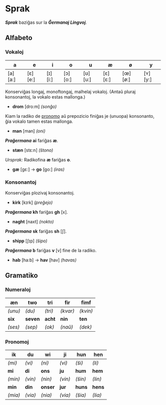 # Sprak

***Sprak*** baziĝas sur la ***Ĝermanaj Lingvoj***.

## Alfabeto

### Vokaloj

|**a**|**e**|**i**|**o**|**u**|**æ**|**ø**|**y**|
|-|-|-|-|-|-|-|-|
|[a] [a:]|[ɛ] [e:]|[ɪ] [i:]|[ɔ] [o:]|[ʊ] [u:]|[ɛ] [ɛ:]|[œ] [ø:]|[ʏ] [y:]|

Konserviĝas longaj, monoftongaj, malhelaj vokaloj. (Antaŭ pluraj konsonantoj, la vokalo estas mallonga.)

* **drom** [dro:m] *(sonĝo)*

Kiam la radiko de [pronomo](#pronomoj) aŭ prepozicio finiĝas je (unuopa) konsonanto, ĝia vokalo tamen estas mallonga.

* **man** [man] *(oni)*

***Praĝermana*** **ai** fariĝas **æ**.

* **stæn** [stɛ:n] *(ŝtono)*

*Ursprak:* Radikofina **æ** fariĝas **o**.

* **gæ** [gɛ:] → **go** [go:] *(iras)*

### Konsonantoj

Konserviĝas plozivaj konsonantoj.

* **kirk** [kɪrk] *(preĝejo)*

***Praĝermana*** **kh** fariĝas **gh** [x].

* **naght** [naxt] *(nokto)*

***Praĝermana*** **sk** fariĝas **sh** [ʃ].

* **shipp** [ʃɪp] *(ŝipo)*

***Praĝermana*** **b** fariĝas **v** [v] fine de la radiko.

* **hab** [ha:b] → **hav** [hav] *(havas)*

## Gramatiko

### Numeraloj

|**æn**|**two**|**tri**|**fir**|**fimf**|
|-|-|-|-|-|
|*(unu)*|*(du)*|*(tri)*|*(kvar)*|*(kvin)*|
|**six**|**seven**|**acht**|**nin**|**ten**|
|*(ses)*|*(sep)*|*(ok)*|*(naŭ)*|*(dek)*|

### Pronomoj

|**ik**|**du**|**wi**|**ji**|**hun**|**hen**|
|-|-|-|-|-|-|
|*(mi)*|*(vi)*|*(ni)*|*(vi)*|*(ŝi)*|*(li)*|
|**mi**|**di**|**ons**|**ju**|**hum**|**hem**|
|*(min)*|*(vin)*|*(nin)*|*(vin)*|*(ŝin)*|*(lin)*|
|**min**|**din**|**onser**|**jur**|**huns**|**hens**|
|*(mia)*|*(via)*|*(nia)*|*(via)*|*(ŝia)*|*(lia)*|

